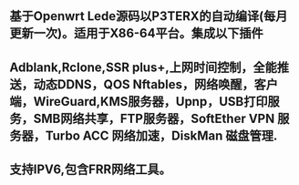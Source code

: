 基于Openwrt Lede源码以P3TERX的自动编译(每月更新一次)。适用于X86-64平台。集成以下插件
---
Adblank,Rclone,SSR plus+,上网时间控制，全能推送，动态DDNS，QOS Nftables，网络唤醒，客户端，WireGuard,KMS服务器，Upnp，USB打印服务，SMB网络共享，FTP服务器，SoftEther VPN 服务器，Turbo ACC 网络加速，DiskMan 磁盘管理. 
---
支持IPV6,包含FRR网络工具。
---
